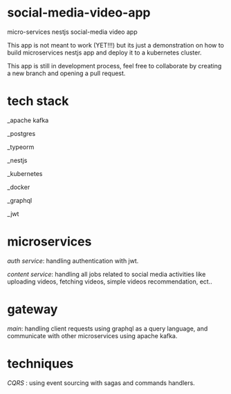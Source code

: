 # social-media-video-app
micro-services nestjs social-media video app 

This app is not meant to work (YET!!!) but its just a demonstration on how to build microservices nestjs app and deploy it to a kubernetes cluster.

This app is still in development process, feel free to collaborate by creating a new branch and opening a pull request.

# tech stack
_apache kafka

_postgres

_typeorm

_nestjs

_kubernetes

_docker

_graphql

_jwt

# microservices
<i>auth service</i>: handling authentication with jwt.

<i>content service</i>: handling all jobs related to social media activities like uploading videos, fetching videos, simple videos recommendation, ect..

# gateway
<i>main</i>: handling client requests using graphql as a query language, and communicate with other microservices using apache kafka. 

# techniques
<i> CQRS </i>: using event sourcing with sagas and commands handlers.
